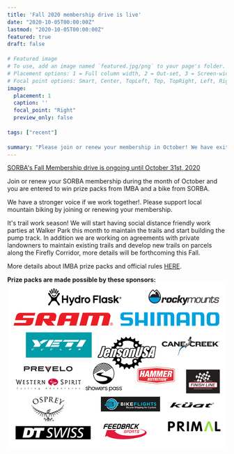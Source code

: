 ```yaml
---
title: 'Fall 2020 membership drive is live'
date: "2020-10-05T00:00:00Z"
lastmod: "2020-10-05T00:00:00Z"
featured: true
draft: false

# Featured image
# To use, add an image named `featured.jpg/png` to your page's folder.
# Placement options: 1 = Full column width, 2 = Out-set, 3 = Screen-width
# Focal point options: Smart, Center, TopLeft, Top, TopRight, Left, Right, BottomLeft, Bottom, BottomRight
image:
  placement: 1
  caption: ''
  focal_point: "Right"
  preview_only: false
  
tags: ["recent"]

summary: "Please join or renew your membership in October! We have exiting projects in the planning and building stages and we need your support!"
---
```


[SORBA's Fall Membership drive is ongoing until October 31st, 2020](https://www.imba.com/membership-drive-rules)

Join or renew your SORBA membership during the month of October and you are entered to win prize packs from IMBA and a bike from SORBA.

We have a stronger voice if we work together!. Please support local mountain biking by joining or renewing your membership.

It's trail work season! We will start having social distance friendly work parties at Walker Park this month to maintain the trails and start building the pump track. In addition we are working on agreements with private landowners to maintain existing trails and develop new trails on parcels along the Firefly Corridor, more details will be forthcoming this Fall.

More details about IMBA prize packs and official rules [HERE](https://www.imba.com/membership-drive-rules).

**Prize packs are made possible by these sponsors:**
[![](logo_cloud_fall_20.jpg)](https://www.imba.com/membership-drive-rules)

